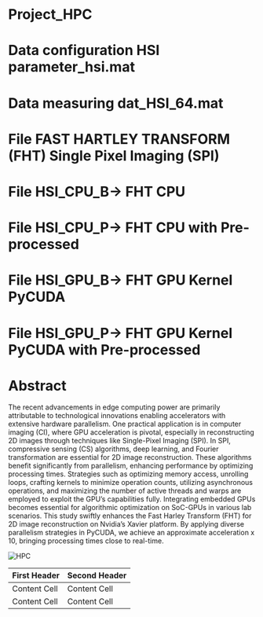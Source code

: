 # Project_HPC

# Data configuration HSI parameter_hsi.mat
# Data measuring dat_HSI_64.mat

# File FAST HARTLEY TRANSFORM (FHT) Single Pixel Imaging (SPI)
# File HSI_CPU_B-> FHT CPU  
# File HSI_CPU_P-> FHT CPU with Pre-processed

# File HSI_GPU_B-> FHT GPU Kernel PyCUDA  
# File HSI_GPU_P-> FHT GPU Kernel PyCUDA with Pre-processed    


# Abstract

The recent advancements in edge computing power are primarily attributable to technological innovations enabling accelerators with extensive hardware parallelism. One practical application is in computer imaging (CI), where GPU acceleration is pivotal, especially in reconstructing 2D images through techniques like Single-Pixel Imaging (SPI). In SPI, compressive sensing (CS) algorithms, deep learning, and Fourier transformation are essential for 2D image reconstruction. These algorithms benefit significantly from parallelism, enhancing performance by optimizing processing times. Strategies such as optimizing memory access, unrolling loops, crafting kernels to minimize operation counts, utilizing asynchronous operations, and maximizing the number of active threads and warps are employed to exploit the GPU’s capabilities fully. Integrating embedded GPUs becomes essential for algorithmic optimization on SoC-GPUs in various lab scenarios. This study swiftly enhances the Fast Harley Transform (FHT) for 2D image reconstruction on Nvidia’s Xavier platform. By applying diverse parallelism strategies in PyCUDA, we achieve an approximate acceleration x 10, bringing processing times close to real-time.

![HPC](https://github.com/1Px-Vision/Project_HPC/assets/150855410/13bd4b32-6cbf-4291-bde1-ae11de2b72e6)


| First Header  | Second Header |
| ------------- | ------------- |
| Content Cell  | Content Cell  |
| Content Cell  | Content Cell  |
